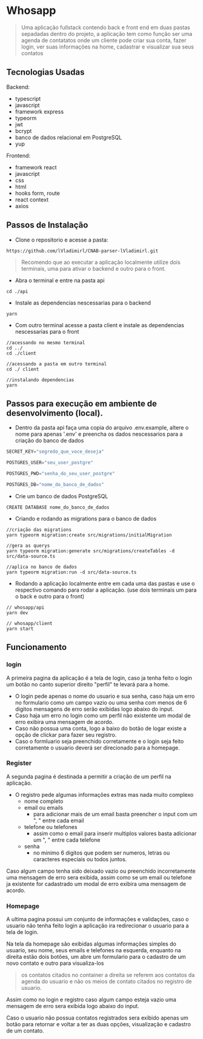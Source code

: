 # Whosapp
>Uma aplicação fullstack contendo back e front end em duas pastas sepadadas dentro do projeto, a aplicação tem como função ser uma agenda de contatatos onde um cliente pode criar sua conta, fazer login, ver suas informações na home, cadastrar e visualizar sua seus contatos

## Tecnologias Usadas
Backend:
- typescript
- javascript
- framework express
- typeorm
- jwt
- bcrypt
- banco de dados relacional em PostgreSQL
- yup

Frontend:
- framework react
- javascript
- css
- html
- hooks form, route 
- react context
- axios

## Passos de Instalação
- Clone o repositorio e acesse a pasta:
```Github link
https://github.com/lVladimirl/CNAB-parser-lVladimirl.git
```

> Recomendo que ao executar a aplicação localmente utilize dois terminais, uma para ativar o backend e outro para o front.
- Abra o terminal e entre na pasta api
```terminal
cd ./api
```

- Instale as dependencias nescessarias para o backend
```terminal
yarn
```

- Com outro terminal acesse a pasta client e instale as dependencias nescessarias para o front
```terminal
//acessando no mesmo terminal
cd ../
cd ./client

//acessando a pasta em outro terminal
cd ./ client

//instalando dependencias
yarn
```

## Passos para execução em ambiente de desenvolvimento (local).

- Dentro da pasta api faça uma copia do arquivo .env.example, altere o nome para apenas '.env' e preencha os dados nescessarios para a criação do banco de dados
```javascript
SECRET_KEY="segredo_que_voce_deseja"

POSTGRES_USER="seu_user_postgre"

POSTGRES_PWD="senha_do_seu_user_postgre"

POSTGRES_DB="nome_do_banco_de_dados"
```

- Crie um banco de dados PostgreSQL 
```DB manager
CREATE DATABASE nome_do_banco_de_dados
```

- Criando e rodando as migrations para o banco de dados
```terminal
//criação das migrations
yarn typeorm migration:create src/migrations/initialMigration 

//gera as querys
yarn typeorm migration:generate src/migrations/createTables -d src/data-source.ts        

//aplica no banco de dados
yarn typeorm migration:run -d src/data-source.ts
```

- Rodando a aplicação localmente entre em cada uma das pastas e use o respectivo comando para rodar a aplicação. (use dois terminais um para o back e outro para o front)
```terminal
// whosapp/api
yarn dev

// whosapp/client
yarn start
```

## Funcionamento
### login
A primeira pagina da aplicação é a tela de login, caso ja tenha feito o login um botão no canto superior direito "perfil" te levará para a home.
- O login pede apenas o nome do usuario e sua senha, caso haja um erro no formulario como um campo vazio ou uma senha com menos de 6 digitos mensagens de erro serão exibidas logo abaixo do input.
- Caso haja um erro no login como um perfil não existente um modal de erro exibira uma mensagem de acordo.
- Caso não possua uma conta, logo a baixo do botão de logar existe a opção de clickar para fazer seu registro.
- Caso o formluario seja preenchido corretamente e o login seja feito corretamente o usuario deverá ser direcionado para a homepage.

### Register
A segunda pagina é destinada a permitir a criação de um perfil na aplicação.
- O registro pede algumas informações extras mas nada muito complexo
	- nome completo
	- email ou emails
		- para adicionar mais de um email basta preencher o input com um ", " entre cada email
	- telefone ou telefones
		- assim como o email para inserir multiplos valores basta adicionar um ", " entre cada telefone
	- senha
		- no minimo 6 digitos que podem ser numeros, letras ou caracteres especiais ou todos juntos.

Caso algum campo tenha sido deixado vazio ou preenchido incorretamente uma mensagem de erro sera exibida, assim como se um email ou telefone ja existente for cadastrado um modal de erro exibira uma mensagem de acordo.


### Homepage
A ultima pagina possui um conjunto de informações e validações, caso o usuario não tenha feito login a aplicação ira redirecionar o usuario para a tela de login.

Na tela da homepage são exibidas algumas informações simples do usuario, seu nome, seus emails e telefones na esquerda, enquanto na direita estão dois botões, um abre um  formulario para o cadastro de um novo contato e outro para visualiza-los
> os contatos citados no container a direita se referem aos contatos da agenda do usuario e não os meios de contato citados no registro de usuario.

Assim como no login e registro caso algum campo esteja vazio uma mensagem de erro sera exibida logo abaixo do input.

Caso o usuario não possua contatos registrados sera exibido apenas um botão para retornar e voltar a ter as duas opções, visualização e cadastro de um contato.

